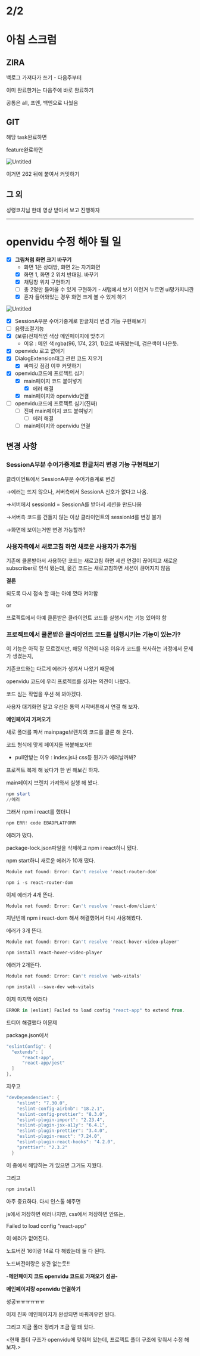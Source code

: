 # 2/2

# 아침 스크럼

## ZIRA

백로그 가져다가 쓰기 - 다음주부터

이미 완료한거는 다음주에 바로 완료하기

공통은 all, 프엔, 백엔으로 나눴음

## GIT

해당 task완료하면 

feature완료하면 

![Untitled](https://s3-us-west-2.amazonaws.com/secure.notion-static.com/2e88c592-09d1-4fc4-8e9e-a6e16bc30779/Untitled.png)

이거면 262 뒤에 붙여서 커밋하기

## 그 외

성령코치님 한테 영상 받아서 보고 진행하자

---

# openvidu 수정 해야 될 일

- [x]  **그림처럼 화면 크기 바꾸기**
    - 화면 1은 상대방, 화면 2는 자기화면
    - [x]  화면 1, 화면 2 위치 반대임. 바꾸기
    - [x]  채팅창 위치 구현하기
    - [ ]  총 2명만 들어올 수 있게 구현하기 - 새탭에서 보기 이런거 누르면 ui망가지니깐
    - [x]  혼자 들어와있는 경우 화면 크게 볼 수 있게 하기

![Untitled](https://s3-us-west-2.amazonaws.com/secure.notion-static.com/12ea27d3-25bc-4369-9d49-981f3278e480/Untitled.png)

- [x]  SessionA부분 수어가중계로 한글처리 변경 기능 구현해보기
- [ ]  음량조절기능
- [x]  (보류)전체적인 색상 메인페이지에 맞추기
    - 이유 : 메인 색 rgba(96, 174, 231, 1)으로 바꿔봤는데, 검은색이 나은듯.
- [x]  openvidu 로고 없애기
- [x]  DialogExtension태그 관련 코드 지우기
    - [x]  싸피깃 점검 이후 커밋하기
- [x]  openvidu코드에 프로젝트 심기
    - [x]  main페이지 코드 붙여넣기
        - [x]  에러 해결
    - [x]  main페이지와 openvidu연결
- [ ]  openvidu코드에 프로젝트 심기(진짜)
    - [ ]  진짜 main페이지 코드 붙여넣기
        - [ ]  에러 해결
    - [ ]  main페이지와 openvidu 연결

## 변경 사항

### SessionA부분 수어가중계로 한글처리 변경 기능 구현해보기

클라이언트에서 SessionA부분 수어가중계로 변경

→에러는 뜨지 않으나, 서버측에서 SessionA 신호가 없다고 나옴.

→서버에서 sessionId = SessionA를 받아서 세션을 만드나봄

→서버측 코드를 건들지 않는 이상 클라이언트의 sessionId를 변경 불가

→화면에 보이는거만 변경 가능할까?

### 사용자측에서 새로고침 하면 새로운 사용자가 추가됨

기존에 클론받아서 사용하던 코드는 새로고침 하면 세션 연결이 끊어지고 새로운 subscriber로 인식 됐는데, 옮긴 코드는 새로고침하면 세션이 끊어지지 않음

**결론**

되도록 다시 접속 할 때는 아예 껐다 켜야함

or

프로젝트에서 아예 클론받은 클라이언트 코드를 실행시키는 기능 있어야 함

### 프로젝트에서 클론받은 클라이언트 코드를 실행시키는 기능이 있는가?

이 기능은 아직 잘 모르겠지만, 해당 의견이 나온 이유가 코드를 복사하는 과정에서 문제가 생겼는지,

기존코드와는 다르게 에러가 생겨서 나왔기 때문에

openvidu 코드에 우리 프로젝트를 심자는 의견이 나왔다.

코드 심는 작업을 우선 해 봐야겠다.

사용자 대기화면 말고 우선은 통역 시작버튼에서 연결 해 보자.

**메인페이지 가져오기**

새로 폴더를 파서 mainpage브렌치의 코드를 클론 해 온다.

코드 형식에 맞게 페이지들 복붙해보자!!

 - pull안받는 이유 : index.js나 css등 뭔가가 에러날까봐?

프로젝트 복제 해 놨다가 한 번 해보긴 하자.

main페이지 브렌치 가져와서 실행 해 봤다.

```powershell
npm start
//에러
```

그래서 npm i react를 했더니

```powershell
npm ERR! code EBADPLATFORM
```

에러가 떴다.

package-lock.json파일을 삭제하고 npm i react하니 됐다.

npm start하니 새로운 에러가 10개 떴다.

```powershell
Module not found: Error: Can't resolve 'react-router-dom'
```

```powershell
npm i -s react-router-dom
```

이제 에러가 4개 뜬다.

```powershell
Module not found: Error: Can't resolve 'react-dom/client'
```

지난번에 npm i react-dom 해서 해결했어서 다시 사용해봤다.

에러가 3개 뜬다.

```powershell
Module not found: Error: Can't resolve 'react-hover-video-player'
```

```powershell
npm install react-hover-video-player
```

에러가 2개뜬다.

```powershell
Module not found: Error: Can't resolve 'web-vitals'
```

```powershell
npm install --save-dev web-vitals
```

이제 마지막 에러다

```powershell
ERROR in [eslint] Failed to load config "react-app" to extend from.
```

드디어 해결했다 이문제

package.json에서 

```powershell
"eslintConfig": {
  "extends": [
      "react-app",
      "react-app/jest"
  ]
},
```

지우고

```powershell
"devDependencies": {
    "eslint": "7.30.0",
    "eslint-config-airbnb": "18.2.1",
    "eslint-config-prettier": "8.3.0",
    "eslint-plugin-import": "2.23.4",
    "eslint-plugin-jsx-a11y": "6.4.1",
    "eslint-plugin-prettier": "3.4.0",
    "eslint-plugin-react": "7.24.0",
    "eslint-plugin-react-hooks": "4.2.0",
    "prettier": "2.3.2"
  }
```

이 중에서 해당하는 거 있으면 그거도 지웠다.

그리고 

```powershell
npm install
```

아주 중요하다. 다시 인스톨 해주면 

js에서 저장하면 에러나지만, css에서 저장하면 안뜨는,

 Failed to load config "react-app"  

이 에러가 없어진다.

노드버전 16이랑 14로 다 해봤는데 둘 다 된다.

노드버전이랑은 상관 없는듯!!

-**메인페이지 코드 openvidu 코드로 가져오기 성공-**

**메인페이지랑 openvidu 연결하기**

성공ㅠㅠㅠㅠㅠㅠ

이제 진짜 메인페이지가 완성되면 바꿔끼우면 된다.

그리고 지금 폴더 정리가 조금 덜 돼 있다.

<현재 폴더 구조가 openvidu에 맞춰져 있는데, 프로젝트 폴더 구조에 맞춰서 수정 해 보자.>
